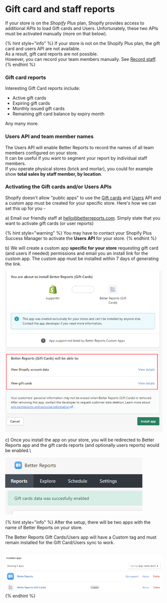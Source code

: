 # Gift card and staff reports

If your store is on the _Shopify Plus_ plan, Shopify provides access to additional APIs to load Gift cards and Users. Unfortunately, these two APIs must be activated manually (more on that below).

{% hint style="info" %}
If your store is not on the Shopify Plus plan, the gift card and users API are not available.\
As a result, gift card reports are not possible.\
However, you can record your team members manually. See [Record staff](showing-staff-names.md).
{% endhint %}

### Gift card reports

Interesting Gift Card reports include:

* Active gift cards
* Expiring gift cards
* Monthly issued gift cards
* Remaining gift card balance by expiry month

Any many more.

### Users API and team member names

The Users API will enable Better Reports to record the names of all team members configured on your store.\
It can be useful if you want to segment your report by individual staff members.\
If you operate physical stores (brick and mortar), you could for example show **total sales by staff member, by location**.

### Activating the Gift cards and/or Users APIs

Shopify doesn't allow "public apps" to use the [Gift cards](https://shopify.dev/docs/admin-api/rest/reference/plus/giftcard) and [Users](https://shopify.dev/docs/admin-api/rest/reference/plus/user) API and a custom app must be created for your specific store. Here's how we can set this up for you -

a) Email our friendly staff at [hello@betterreports.com](mailto:hello@betterreports.com). Simply state that you want to activate gift cards (or user reports)

{% hint style="warning" %}
You may have to contact your Shopify Plus Success Manager to activate the **Users** **API** for your store.
{% endhint %}

b) We will create a custom app **specific for your store** requesting gift card (and users if needed) permissions and email you an install link for the custom app. The custom app must be installed within 7 days of generating the link.

![Install screen of the custom app](<../.gitbook/assets/image (85).png>)

c) Once you install the app on your store, you will be redirected to Better Reports app and the gift cards reports (and optionally users reports) would be enabled.\


![Confirmation message of gift card data being enabled.](<../.gitbook/assets/image (81).png>)



{% hint style="info" %}
After the setup, there will be two apps with the name of Better Reports on your store.&#x20;

The Better Reports Gift Cards/Users app will have a Custom tag and must remain installed for the Gift Card/Users sync to work.

\
![](<../.gitbook/assets/image (84).png>)
{% endhint %}
